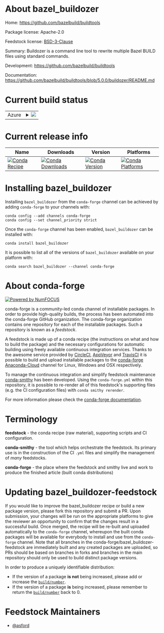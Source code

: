 About bazel_buildozer
=====================

Home: https://github.com/bazelbuild/buildtools

Package license: Apache-2.0

Feedstock license: [BSD-3-Clause](https://github.com/conda-forge/bazel_buildozer-feedstock/blob/master/LICENSE.txt)

Summary: Buildozer is a command line tool to rewrite multiple Bazel BUILD files using standard commands.

Development: https://github.com/bazelbuild/buildtools

Documentation: https://github.com/bazelbuild/buildtools/blob/5.0.0/buildozer/README.md

Current build status
====================


<table>
    
  <tr>
    <td>Azure</td>
    <td>
      <details>
        <summary>
          <a href="https://dev.azure.com/conda-forge/feedstock-builds/_build/latest?definitionId=11897&branchName=master">
            <img src="https://dev.azure.com/conda-forge/feedstock-builds/_apis/build/status/bazel_buildozer-feedstock?branchName=master">
          </a>
        </summary>
        <table>
          <thead><tr><th>Variant</th><th>Status</th></tr></thead>
          <tbody><tr>
              <td>linux_64</td>
              <td>
                <a href="https://dev.azure.com/conda-forge/feedstock-builds/_build/latest?definitionId=11897&branchName=master">
                  <img src="https://dev.azure.com/conda-forge/feedstock-builds/_apis/build/status/bazel_buildozer-feedstock?branchName=master&jobName=linux&configuration=linux_64_" alt="variant">
                </a>
              </td>
            </tr><tr>
              <td>osx_64</td>
              <td>
                <a href="https://dev.azure.com/conda-forge/feedstock-builds/_build/latest?definitionId=11897&branchName=master">
                  <img src="https://dev.azure.com/conda-forge/feedstock-builds/_apis/build/status/bazel_buildozer-feedstock?branchName=master&jobName=osx&configuration=osx_64_" alt="variant">
                </a>
              </td>
            </tr><tr>
              <td>win_64</td>
              <td>
                <a href="https://dev.azure.com/conda-forge/feedstock-builds/_build/latest?definitionId=11897&branchName=master">
                  <img src="https://dev.azure.com/conda-forge/feedstock-builds/_apis/build/status/bazel_buildozer-feedstock?branchName=master&jobName=win&configuration=win_64_" alt="variant">
                </a>
              </td>
            </tr>
          </tbody>
        </table>
      </details>
    </td>
  </tr>
</table>

Current release info
====================

| Name | Downloads | Version | Platforms |
| --- | --- | --- | --- |
| [![Conda Recipe](https://img.shields.io/badge/recipe-bazel_buildozer-green.svg)](https://anaconda.org/conda-forge/bazel_buildozer) | [![Conda Downloads](https://img.shields.io/conda/dn/conda-forge/bazel_buildozer.svg)](https://anaconda.org/conda-forge/bazel_buildozer) | [![Conda Version](https://img.shields.io/conda/vn/conda-forge/bazel_buildozer.svg)](https://anaconda.org/conda-forge/bazel_buildozer) | [![Conda Platforms](https://img.shields.io/conda/pn/conda-forge/bazel_buildozer.svg)](https://anaconda.org/conda-forge/bazel_buildozer) |

Installing bazel_buildozer
==========================

Installing `bazel_buildozer` from the `conda-forge` channel can be achieved by adding `conda-forge` to your channels with:

```
conda config --add channels conda-forge
conda config --set channel_priority strict
```

Once the `conda-forge` channel has been enabled, `bazel_buildozer` can be installed with:

```
conda install bazel_buildozer
```

It is possible to list all of the versions of `bazel_buildozer` available on your platform with:

```
conda search bazel_buildozer --channel conda-forge
```


About conda-forge
=================

[![Powered by
NumFOCUS](https://img.shields.io/badge/powered%20by-NumFOCUS-orange.svg?style=flat&colorA=E1523D&colorB=007D8A)](https://numfocus.org)

conda-forge is a community-led conda channel of installable packages.
In order to provide high-quality builds, the process has been automated into the
conda-forge GitHub organization. The conda-forge organization contains one repository
for each of the installable packages. Such a repository is known as a *feedstock*.

A feedstock is made up of a conda recipe (the instructions on what and how to build
the package) and the necessary configurations for automatic building using freely
available continuous integration services. Thanks to the awesome service provided by
[CircleCI](https://circleci.com/), [AppVeyor](https://www.appveyor.com/)
and [TravisCI](https://travis-ci.com/) it is possible to build and upload installable
packages to the [conda-forge](https://anaconda.org/conda-forge)
[Anaconda-Cloud](https://anaconda.org/) channel for Linux, Windows and OSX respectively.

To manage the continuous integration and simplify feedstock maintenance
[conda-smithy](https://github.com/conda-forge/conda-smithy) has been developed.
Using the ``conda-forge.yml`` within this repository, it is possible to re-render all of
this feedstock's supporting files (e.g. the CI configuration files) with ``conda smithy rerender``.

For more information please check the [conda-forge documentation](https://conda-forge.org/docs/).

Terminology
===========

**feedstock** - the conda recipe (raw material), supporting scripts and CI configuration.

**conda-smithy** - the tool which helps orchestrate the feedstock.
                   Its primary use is in the construction of the CI ``.yml`` files
                   and simplify the management of *many* feedstocks.

**conda-forge** - the place where the feedstock and smithy live and work to
                  produce the finished article (built conda distributions)


Updating bazel_buildozer-feedstock
==================================

If you would like to improve the bazel_buildozer recipe or build a new
package version, please fork this repository and submit a PR. Upon submission,
your changes will be run on the appropriate platforms to give the reviewer an
opportunity to confirm that the changes result in a successful build. Once
merged, the recipe will be re-built and uploaded automatically to the
`conda-forge` channel, whereupon the built conda packages will be available for
everybody to install and use from the `conda-forge` channel.
Note that all branches in the conda-forge/bazel_buildozer-feedstock are
immediately built and any created packages are uploaded, so PRs should be based
on branches in forks and branches in the main repository should only be used to
build distinct package versions.

In order to produce a uniquely identifiable distribution:
 * If the version of a package **is not** being increased, please add or increase
   the [``build/number``](https://docs.conda.io/projects/conda-build/en/latest/resources/define-metadata.html#build-number-and-string).
 * If the version of a package **is** being increased, please remember to return
   the [``build/number``](https://docs.conda.io/projects/conda-build/en/latest/resources/define-metadata.html#build-number-and-string)
   back to 0.

Feedstock Maintainers
=====================

* [@asford](https://github.com/asford/)

